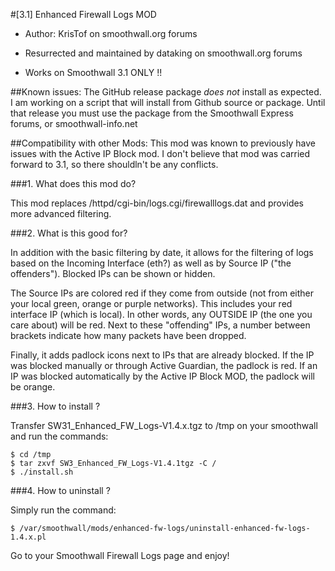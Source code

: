 #[3.1] Enhanced Firewall Logs MOD 
* Author: KrisTof on smoothwall.org forums
* Resurrected and maintained by dataking on smoothwall.org forums

* Works on Smoothwall 3.1 ONLY !!

##Known issues:
The GitHub release package _does not_ install as expected.  I am working on a script that will install from Github source or package.  Until that release you must use the package from the Smoothwall Express forums, or smoothwall-info.net

##Compatibility with other Mods:
This mod was known to previously have issues with the Active IP Block mod.  I don't believe that mod was carried forward to 3.1, so there shouldln't be any conflicts.

###1. What does this mod do?

This mod replaces /httpd/cgi-bin/logs.cgi/firewalllogs.dat and provides more advanced filtering.

###2. What is this good for?

In addition with the basic filtering by date, it allows for the
filtering of logs based on the Incoming Interface (eth?) as well
as by Source IP ("the offenders"). Blocked IPs can be shown or hidden.

The Source IPs are colored red if they come from outside (not
from either your local green, orange or purple networks). This
includes your red interface IP (which is local). In other
words, any OUTSIDE IP (the one you care about) will be red. Next
to these "offending" IPs, a number between brackets indicate how
many packets have been dropped. 

Finally, it adds padlock icons next to IPs that are already blocked. 
If the IP was blocked manually or through Active Guardian, the padlock
is red. If an IP was blocked automatically by the Active IP Block MOD, 
the padlock will be orange.

###3. How to install ?

Transfer SW31\_Enhanced\_FW\_Logs-V1.4.x.tgz to /tmp on your smoothwall
and run the commands:

```
$ cd /tmp
$ tar zxvf SW3_Enhanced_FW_Logs-V1.4.1tgz -C /
$ ./install.sh
```

###4. How to uninstall ?

Simply run the command:

```$ /var/smoothwall/mods/enhanced-fw-logs/uninstall-enhanced-fw-logs-1.4.x.pl```

Go to your Smoothwall Firewall Logs page and enjoy!


